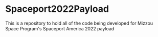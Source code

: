 # Spaceport2022Payload

This is a repository to hold all of the code being developed for Mizzou Space Program's Spaceport America 2022 payload
